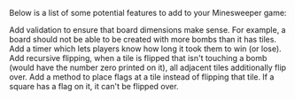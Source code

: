 Below is a list of some potential features to add to your Minesweeper game:

Add validation to ensure that board dimensions make sense. For example, a board should not be able to be created with more bombs than it has tiles.
Add a timer which lets players know how long it took them to win (or lose).
Add recursive flipping, when a tile is flipped that isn't touching a bomb (would have the number zero printed on it), all adjacent tiles additionally flip over.
Add a method to place flags at a tile instead of flipping that tile. If a square has a flag on it, it can't be flipped over.
